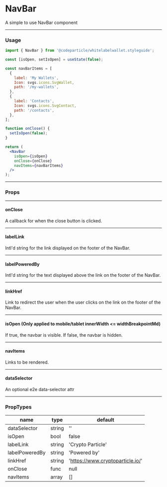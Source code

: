 # NavBar

A simple to use NavBar component

----
### Usage

```jsx
import { NavBar } from '@codeparticle/whitelabelwallet.styleguide';

const [isOpen, setIsOpen] = useState(false);

const navBarItems = [
  {
    label: 'My Wallets',
    Icon: svgs.icons.SvgWallet,
    path: '/my-wallets',
  },
  {
    label: 'Contacts',
    Icon: svgs.icons.SvgContact,
    path: '/contacts',
  },
];

function onClose() {
  setIsOpen(false);
}

return (
  <NavBar
    isOpen={isOpen}
    onClose={onClose}
    navItems={navBarItems}
  />
);
```

----
### Props

----
#### onClose

A callback for when the close button is clicked.

----
#### labelLink

Intl'd string for the link displayed on the footer of the NavBar.

----
#### labelPoweredBy

Intl'd string for the text displayed above the link on the footer of the NavBar.

----
#### linkHref

Link to redirect the user when the user clicks on the link on the footer of the NavBar.

----
#### isOpen (Only applied to mobile/tablet innerWidth <= widthBreakpointMd)

If true, the navbar is visible. If false, the navbar is hidden.

----
#### navItems

Links to be rendered.

----
#### dataSelector

An optional e2e data-selector attr

----
### PropTypes

| name | type | default |
| ---- | ---- | ------- |
| dataSelector | string | '' |
| isOpen | bool | false |
| labelLink | string | 'Crypto Particle' |
| labelPoweredBy | string | 'Powered by' |
| linkHref | string | 'https://www.cryptoparticle.io/' |
| onClose | func | null |
| navItems | array | [] |
